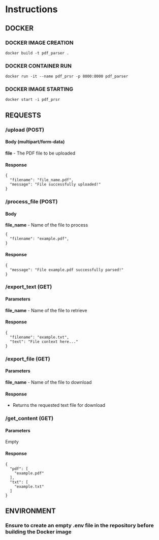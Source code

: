 # Instructions

## DOCKER

### DOCKER IMAGE CREATION
```
docker build -t pdf_parser .
```

### DOCKER CONTAINER RUN
```
docker run -it --name pdf_prsr -p 8000:8000 pdf_parser
```

### DOCKER IMAGE STARTING
```
docker start -i pdf_prsr
```

## REQUESTS

### /upload (POST)
#### Body (multipart/form-data)
__file__ - The PDF file to be uploaded

#### Response
```
{
  "filename": "file_name.pdf",
  "message": "File successfully uploaded!"
}
```

### /process_file (POST)
#### Body
__file_name__ - Name of the file to process
```
{
  "filename": "example.pdf",
}
```
#### Response
```
{
  "message": "File example.pdf successfully parsed!"
}
```

### /export_text (GET)
#### Parameters
__file_name__ - Name of the file to retrieve

#### Response
```
{
  "filename": "example.txt",
  "text": "File context here..."
}
```

### /export_file (GET)
#### Parameters
__file_name__ - Name of the file to download

#### Response
- Returns the requested text file for download

### /get_content (GET)
#### Parameters
Empty

#### Response
```
{
  "pdf": [
    "example.pdf"
  ],
  "txt": [
    "example.txt"
  ]
}
```

## ENVIRONMENT
### **Ensure to create an empty .env file in the repository before building the Docker image**
